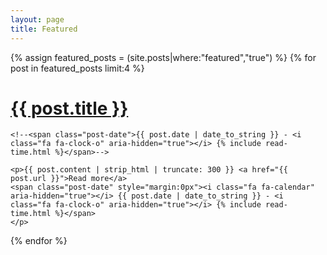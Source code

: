 ```yaml
---
layout: page
title: Featured
---
```


<div class="posts">
  {% assign featured_posts = (site.posts|where:"featured","true") %}
  {% for post in featured_posts limit:4 %}
  <div class="post">
    <h1 class="post-title">
      <a href="{{ site.baseurl }}{{ post.url }}">
        {{ post.title }}
      </a>
    </h1>

    <!--<span class="post-date">{{ post.date | date_to_string }} - <i class="fa fa-clock-o" aria-hidden="true"></i> {% include read-time.html %}</span>-->

    <p>{{ post.content | strip_html | truncate: 300 }} <a href="{{ post.url }}">Read more</a>
    <span class="post-date" style="margin:0px"><i class="fa fa-calendar" aria-hidden="true"></i> {{ post.date | date_to_string }} - <i class="fa fa-clock-o" aria-hidden="true"></i> {% include read-time.html %}</span>
    </p>

  </div>
  {% endfor %}
</div>
